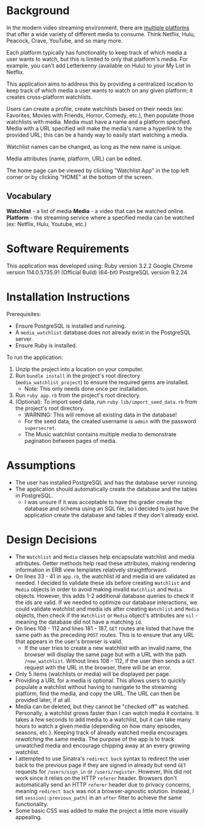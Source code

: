 # Background

In the modern video streaming environment, there are [multiple platforms](https://en.wikipedia.org/wiki/List_of_streaming_media_services) that offer a wide variety of different media to consume.  Think Netflix, Hulu, Peacock, Crave, YouTube, and so many more.

Each platform typically has functionality to keep track of which media a user wants to watch, but this is limited to only that platform's media. For example, you can't add Letterkenny (available on Hulu) to your My List in Netflix. 

This application aims to address this by providing a centralized location to keep track of which media a user wants to watch on any given platform; it creates cross-platform watchlists.

Users can create a profile, create watchlists based on their needs (ex: Favorites, Movies with Friends, Horror, Comedy, etc.), then populate those watchlists with media. Media must have a name and a platform specified. Media with a URL specified will make the media's name a hyperlink to the provided URL; this can be a handy way to easily start watching a media.

Watchlist names can be changed, as long as the new name is unique.

Media attributes (name, platform, URL) can be edited.

The home page can be viewed by clicking "Watchlist App" in the top left corner or by clicking "HOME" at the bottom of the screen.

## Vocabulary

**Watchlist** - a list of media
**Media** - a video that can be watched online.
**Platform** - the streaming service where a specified media can be watched (ex: Netflix, Hulu, Youtube, etc.)

# Software Requirements

This application was developed using:
Ruby version 3.2.2
Google Chrome version 114.0.5735.91 (Official Build) (64-bit)
PostgreSQL version 9.2.24

# Installation Instructions

Prerequisites:
- Ensure PostgreSQL is installed and running.
- A `media_watchlist` database does not already exist in the PostgreSQL server.
- Ensure Ruby is installed.

To run the application:
1. Unzip the project into a location on your computer.
2. Run `bundle install` in the project's root directory (`media_watchlist_project`) to ensure the required gems are installed.
	- Note: This only needs done once per installation.
3. Run `ruby app.rb` from the project's root directory.
4. (Optional): To import seed data, run `ruby lib/import_seed_data.rb` from the project's root directory.
	- WARNING: This will remove all existing data in the database!
	- For the seed data, the created username is `admin` with the password `supersecret`.
	- The Music watchlist contains multiple media to demonstrate pagination between pages of media.

# Assumptions

- The user has installed PostgreSQL and has the database server running.
- The application should automatically create the database and the tables in PostgreSQL.
	- I was unsure if it was acceptable to have the grader create the database and schema using an SQL file, so I decided to just have the application create the database and tables if they don't already exist.

# Design Decisions

- The `Watchlist` and `Media` classes help encapsulate watchlist and media attributes. Getter methods help read these attributes, making rendering information in ERB view templates relatively straightforward.
- On lines 33 - 41 in `app.rb`, the watchlist id and media id are validated as needed. I decided to validate these ids before creating `Watchlist` and `Media` objects in order to avoid making invalid `Watchlist` and `Media` objects. However, this adds 1-2 additional database queries to check if the ids are valid. If we needed to optimize our database interactions, we could validate watchlist and media ids after creating `Watchlist` and `Media` objects, then check if the `Watchlist` or `Media` object's attributes are `nil` - meaning the database did not have a matching `id`.
- On lines 108 - 112 and lines 181 - 187, `GET` routes are listed that have the same path as the preceding `POST` routes. This is to ensure that any URL that appears in the user's browser is valid. 
	- If the user tries to create a new watchlist with an invalid name, the browser will display the same page but with a URL with the path `/new_watchlist`. Without lines 108 - 112, if the user then sends a `GET` request with the URL in the browser, there will be an error.
- Only 5 items (watchlists or media) will be displayed per page.
- Providing a URL for a media is optional. This allows users to quickly populate a watchlist without having to navigate to the streaming platform, find the media, and copy the URL. The URL can then be provided later, if at all.
- Media can be deleted, but they cannot be "checked off" as watched. Personally, a watchlist grows faster than I can watch media it contains. It takes a few seconds to add media to a watchlist, but it can take many hours to watch a given media (depending on how many episodes, seasons, etc.). Keeping track of already watched media encourages *rewatching* the same media. The purpose of the app is to track unwatched media and encourage chipping away at an every growing watchlist.
- I attempted to use Sinatra's `redirect back` syntax to redirect the user back to the previous page if they are signed in already but send `GET` requests for `/users/sign_in` or `/users/register`. However, this did not work since it relies on the HTTP `referer` header. Browsers don't automatically send an HTTP `referer` header due to privacy concerns, meaning `redirect back` was not a browser-agnostic solution. Instead, I set `session[:previous_path]` in an `after` filter to achieve the same functionality.
- Some basic CSS was added to make the project a little more visually appealing.